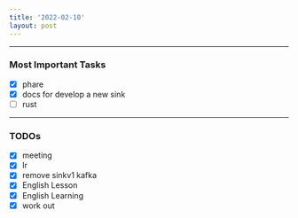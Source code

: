 ```yaml
---
title: '2022-02-10'
layout: post
---
```


---
### Most Important Tasks

- [x] phare
- [x] docs for develop a new sink
- [ ] rust

---

### TODOs
- [x] meeting
- [x] lr
- [x] remove sinkv1 kafka
- [x] English Lesson
- [x] English Learning
- [x] work out
